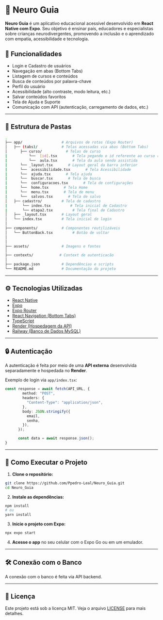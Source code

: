 
# 📱 Neuro Guia

**Neuro Guia** é um aplicativo educacional acessível desenvolvido em **React Native com Expo**. Seu objetivo é ensinar pais, educadores e especialistas sobre crianças neurodivergentes, promovendo a inclusão e o aprendizado com empatia, acessibilidade e tecnologia.

## 🧠 Funcionalidades

- Login e Cadastro de usuários
- Navegação em abas (Bottom Tabs)
- Listagem de cursos e conteúdos
- Busca de conteúdos por palavra-chave
- Perfil do usuário
- Acessibilidade (alto contraste, modo leitura, etc.)
- Salvar conteúdos favoritos
- Tela de Ajuda e Suporte
- Comunicação com API (autenticação, carregamento de dados, etc.)

---

## 📂 Estrutura de Pastas

```bash
.
├── app/                  # Arquivos de rotas (Expo Router)
│   ├── (tabs)/           # Telas acessadas via abas (Bottom Tabs)
│      ├── curso/           # Telas de curso
|          └──  [id].tsx       # Tela pegando o id referente ao curso respectivo
|          └──  aula.tsx       # Tela da aula sendo assistida
|      └── _layout.tsx       # Layout geral da barra inferior
|      └──  acessibilidade.tsx       # Tela Acessibilidade
|      └──  ajuda.tsx       # Tela ajuda
|      └──  buscar.tsx       # Tela de busca
|      └──  configuracoes.tsx       # Tela de configurações
|      └──  home.tsx       # Tela Home
|      └──  menu.tsx       # Tela de menu
|      └──  salvos.tsx       # Tela de salvo
│   ├── cadastro/         # Tela de cadastro
|       └── index.tsx         # Tela inicial de Cadastro
|       └── etapa2.tsx         # Tela final de Cadastro
│   ├── _layout.tsx       # Layout geral
│   └── index.tsx         # Tela inicial de login
│
├── components/           # Componentes reutilizáveis
│   └── ButtonBack.tsx         # Botão de voltar
│
│
├── assets/               # Imagens e fontes
│
├── contexts/            # Context de autenticacão
│
├── package.json          # Dependências e scripts
└── README.md             # Documentação do projeto
```

---

## ⚙️ Tecnologias Utilizadas

- [React Native](https://reactnative.dev/)
- [Expo](https://expo.dev/)
- [Expo Router](https://expo.github.io/router/)
- [React Navigation (Bottom Tabs)](https://reactnavigation.org/)
- [TypeScript](https://www.typescriptlang.org/)
- [Render (Hospedagem da API)](https://render.com/)
- [Railway (Banco de Dados MySQL)](https://railway.app/)

---

## 🔒 Autenticação

A autenticação é feita por meio de uma **API externa** desenvolvida separadamente e hospedada no **Render**.

Exemplo de login via `app/index.tsx`:

```ts
const response = await fetch(API_URL, {
        method: "POST",
        headers: {
          "Content-Type": "application/json",
        },
        body: JSON.stringify({
          email,
          senha,
        }),
      });

      const data = await response.json();
}
```

---

## 🚀 Como Executar o Projeto

1. **Clone o repositório:**

```bash
git clone https://github.com/Ppedro-Leal/Neuro_Guia.git
cd Neuro_Guia
```

2. **Instale as dependências:**

```bash
npm install
# ou
yarn install
```

3. **Inicie o projeto com Expo:**

```bash
npx expo start
```

4. **Acesse o app** no seu celular com o Expo Go ou em um emulador.

---

## 🛠️ Conexão com o Banco

A conexão com o banco é feita via API backend.

---

## 📃 Licença

Este projeto está sob a licença MIT. Veja o arquivo [LICENSE](LICENSE) para mais detalhes.
